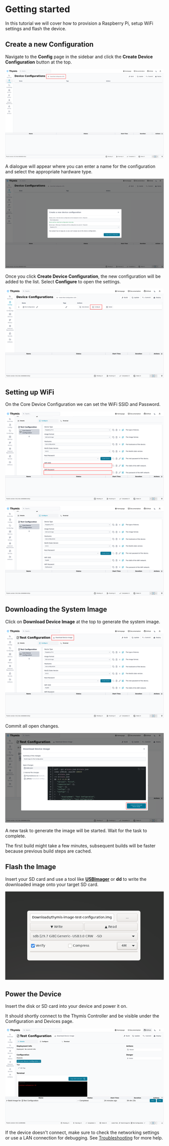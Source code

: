 # Getting started

In this tutorial we will cover how to provision a Raspberry Pi, setup WiFi settings and flash the device.

## Create a new Configuration

Navigate to the **Config** page in the sidebar and click the **Create Device Configuration** button at the top.

![Config Page](./Color-scheme-light-initial-device-provisioning-1-linux.png)

A dialogue will appear where you can enter a name for the configuration and select the appropriate hardware type.

![Config Page](./Color-scheme-light-initial-device-provisioning-2-linux.png)

Once you click **Create Device Configuration**, the new configuration will be added to the list.
Select **Configure** to open the settings.

![Config Page](./Color-scheme-light-initial-device-provisioning-3-linux.png)

## Setting up WiFi

On the Core Device Configuration we can set the WiFi SSID and Password.

![Config Page](./Color-scheme-light-initial-device-provisioning-4-linux.png)

![Config Page](./Color-scheme-light-initial-device-provisioning-5-linux.png)

## Downloading the System Image

Click on **Download Device Image** at the top to generate the system image.

![Config Page](./Color-scheme-light-initial-device-provisioning-6-linux.png)

Commit all open changes.

![Config Page](./Color-scheme-light-initial-device-provisioning-7-linux.png)

A new task to generate the image will be started.
Wait for the task to complete.

The first build might take a few minutes, subsequent builds will be faster because previous build steps are cached.

## Flash the Image

Insert your SD card and use a tool like **[USBImager](https://bztsrc.gitlab.io/usbimager/)** or **dd** to write the downloaded image onto your target SD card.

![USBImager](./flashing-image.png)

## Power the Device

Insert the disk or SD card into your device and power it on.

It should shortly connect to the Thymis Controller and be visible under the Configuration and Devices page.

![Running Device](./device-deployed.png)

If the device doesn't connect, make sure to check the networking settings or use a LAN connection for debugging.
See [Troubleshooting](troubleshooting.md) for more help.
